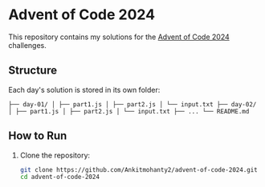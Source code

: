 # Advent of Code 2024

This repository contains my solutions for the [Advent of Code 2024](https://adventofcode.com/2024) challenges.  

## Structure

Each day's solution is stored in its own folder: 

```
├── day-01/ │ ├── part1.js │ ├── part2.js │ └── input.txt ├── day-02/ │ ├── part1.js │ ├── part2.js │ └── input.txt ├── ... └── README.md
```

## How to Run

1. Clone the repository:  
   ```bash
   git clone https://github.com/Ankitmohanty2/advent-of-code-2024.git
   cd advent-of-code-2024
   ```
   
